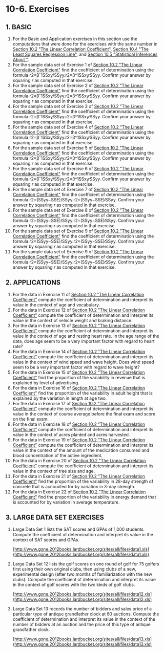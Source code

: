 # 10-6. Exercises

## 1. **BASIC**

1. For the Basic and Application exercises in this section use the computations that were done for the exercises with the same number in [Section 10.2 "The Linear Correlation Coefficient"](https://saylordotorg.github.io/text_introductory-statistics/s14-02-the-linear-correlation-coeffic.html), [Section 10.4 "The Least Squares Regression Line"](https://saylordotorg.github.io/text_introductory-statistics/s14-04-the-least-squares-regression-l.html), and [Section 10.5 "Statistical Inferences About "](https://saylordotorg.github.io/text_introductory-statistics/s14-05-statistical-inferences-about-1.html).
2. For the sample data set of Exercise 1 of [Section 10.2 "The Linear Correlation Coefficient"](https://saylordotorg.github.io/text_introductory-statistics/s14-02-the-linear-correlation-coeffic.html) find the coefficient of determination using the formula r2=βˆ1SSxy/SSyy.r2=β^1SSxy∕SSyy. Confirm your answer by squaring _r_ as computed in that exercise.
3. For the sample data set of Exercise 2 of [Section 10.2 "The Linear Correlation Coefficient"](https://saylordotorg.github.io/text_introductory-statistics/s14-02-the-linear-correlation-coeffic.html) find the coefficient of determination using the formula r2=βˆ1SSxy/SSyy.r2=β^1SSxy∕SSyy. Confirm your answer by squaring _r_ as computed in that exercise.
4. For the sample data set of Exercise 3 of [Section 10.2 "The Linear Correlation Coefficient"](https://saylordotorg.github.io/text_introductory-statistics/s14-02-the-linear-correlation-coeffic.html) find the coefficient of determination using the formula r2=βˆ1SSxy/SSyy.r2=β^1SSxy∕SSyy. Confirm your answer by squaring _r_ as computed in that exercise.
5. For the sample data set of Exercise 4 of [Section 10.2 "The Linear Correlation Coefficient"](https://saylordotorg.github.io/text_introductory-statistics/s14-02-the-linear-correlation-coeffic.html) find the coefficient of determination using the formula r2=βˆ1SSxy/SSyy.r2=β^1SSxy∕SSyy. Confirm your answer by squaring _r_ as computed in that exercise.
6. For the sample data set of Exercise 5 of [Section 10.2 "The Linear Correlation Coefficient"](https://saylordotorg.github.io/text_introductory-statistics/s14-02-the-linear-correlation-coeffic.html) find the coefficient of determination using the formula r2=βˆ1SSxy/SSyy.r2=β^1SSxy∕SSyy. Confirm your answer by squaring _r_ as computed in that exercise.
7. For the sample data set of Exercise 6 of [Section 10.2 "The Linear Correlation Coefficient"](https://saylordotorg.github.io/text_introductory-statistics/s14-02-the-linear-correlation-coeffic.html) find the coefficient of determination using the formula r2=βˆ1SSxy/SSyy.r2=β^1SSxy∕SSyy. Confirm your answer by squaring _r_ as computed in that exercise.
8. For the sample data set of Exercise 7 of [Section 10.2 "The Linear Correlation Coefficient"](https://saylordotorg.github.io/text_introductory-statistics/s14-02-the-linear-correlation-coeffic.html) find the coefficient of determination using the formula r2=\(SSyy−SSE\)/SSyy.r2=\(SSyy−SSE\)∕SSyy. Confirm your answer by squaring _r_ as computed in that exercise.
9. For the sample data set of Exercise 8 of [Section 10.2 "The Linear Correlation Coefficient"](https://saylordotorg.github.io/text_introductory-statistics/s14-02-the-linear-correlation-coeffic.html) find the coefficient of determination using the formula r2=\(SSyy−SSE\)/SSyy.r2=\(SSyy−SSE\)∕SSyy. Confirm your answer by squaring _r_ as computed in that exercise.
10. For the sample data set of Exercise 9 of [Section 10.2 "The Linear Correlation Coefficient"](https://saylordotorg.github.io/text_introductory-statistics/s14-02-the-linear-correlation-coeffic.html) find the coefficient of determination using the formula r2=\(SSyy−SSE\)/SSyy.r2=\(SSyy−SSE\)∕SSyy. Confirm your answer by squaring _r_ as computed in that exercise.
11. For the sample data set of Exercise 9 of [Section 10.2 "The Linear Correlation Coefficient"](https://saylordotorg.github.io/text_introductory-statistics/s14-02-the-linear-correlation-coeffic.html) find the coefficient of determination using the formula r2=\(SSyy−SSE\)/SSyy.r2=\(SSyy−SSE\)∕SSyy. Confirm your answer by squaring _r_ as computed in that exercise.

## **2. APPLICATIONS**

1. For the data in Exercise 11 of [Section 10.2 "The Linear Correlation Coefficient"](https://saylordotorg.github.io/text_introductory-statistics/s14-02-the-linear-correlation-coeffic.html) compute the coefficient of determination and interpret its value in the context of age and vocabulary.
2. For the data in Exercise 12 of [Section 10.2 "The Linear Correlation Coefficient"](https://saylordotorg.github.io/text_introductory-statistics/s14-02-the-linear-correlation-coeffic.html) compute the coefficient of determination and interpret its value in the context of vehicle weight and braking distance.
3. For the data in Exercise 13 of [Section 10.2 "The Linear Correlation Coefficient"](https://saylordotorg.github.io/text_introductory-statistics/s14-02-the-linear-correlation-coeffic.html) compute the coefficient of determination and interpret its value in the context of age and resting heart rate. In the age range of the data, does age seem to be a very important factor with regard to heart rate?
4. For the data in Exercise 14 of [Section 10.2 "The Linear Correlation Coefficient"](https://saylordotorg.github.io/text_introductory-statistics/s14-02-the-linear-correlation-coeffic.html) compute the coefficient of determination and interpret its value in the context of wind speed and wave height. Does wind speed seem to be a very important factor with regard to wave height?
5. For the data in Exercise 15 of [Section 10.2 "The Linear Correlation Coefficient"](https://saylordotorg.github.io/text_introductory-statistics/s14-02-the-linear-correlation-coeffic.html) find the proportion of the variability in revenue that is explained by level of advertising.
6. For the data in Exercise 16 of [Section 10.2 "The Linear Correlation Coefficient"](https://saylordotorg.github.io/text_introductory-statistics/s14-02-the-linear-correlation-coeffic.html) find the proportion of the variability in adult height that is explained by the variation in length at age two.
7. For the data in Exercise 17 of [Section 10.2 "The Linear Correlation Coefficient"](https://saylordotorg.github.io/text_introductory-statistics/s14-02-the-linear-correlation-coeffic.html) compute the coefficient of determination and interpret its value in the context of course average before the final exam and score on the final exam.
8. For the data in Exercise 18 of [Section 10.2 "The Linear Correlation Coefficient"](https://saylordotorg.github.io/text_introductory-statistics/s14-02-the-linear-correlation-coeffic.html) compute the coefficient of determination and interpret its value in the context of acres planted and acres harvested.
9. For the data in Exercise 19 of [Section 10.2 "The Linear Correlation Coefficient"](https://saylordotorg.github.io/text_introductory-statistics/s14-02-the-linear-correlation-coeffic.html) compute the coefficient of determination and interpret its value in the context of the amount of the medication consumed and blood concentration of the active ingredient.
10. For the data in Exercise 20 of [Section 10.2 "The Linear Correlation Coefficient"](https://saylordotorg.github.io/text_introductory-statistics/s14-02-the-linear-correlation-coeffic.html) compute the coefficient of determination and interpret its value in the context of tree size and age.
11. For the data in Exercise 21 of [Section 10.2 "The Linear Correlation Coefficient"](https://saylordotorg.github.io/text_introductory-statistics/s14-02-the-linear-correlation-coeffic.html) find the proportion of the variability in 28-day strength of concrete that is accounted for by variation in 3-day strength.
12. For the data in Exercise 22 of [Section 10.2 "The Linear Correlation Coefficient"](https://saylordotorg.github.io/text_introductory-statistics/s14-02-the-linear-correlation-coeffic.html) find the proportion of the variability in energy demand that is accounted for by variation in average temperature.

## **3. LARGE DATA SET EXERCISES**

1. Large Data Set 1 lists the SAT scores and GPAs of 1,000 students. Compute the coefficient of determination and interpret its value in the context of SAT scores and GPAs.

   [http://www.gone.2012books.lardbucket.org/sites/all/files/data1.xls](http://www.gone.2012books.lardbucket.org/sites/all/files/data1.xls)

2. Large Data Set 12 lists the golf scores on one round of golf for 75 golfers first using their own original clubs, then using clubs of a new, experimental design \(after two months of familiarization with the new clubs\). Compute the coefficient of determination and interpret its value in the context of golf scores with the two kinds of golf clubs.

   [http://www.gone.2012books.lardbucket.org/sites/all/files/data12.xls](http://www.gone.2012books.lardbucket.org/sites/all/files/data12.xls)

3. Large Data Set 13 records the number of bidders and sales price of a particular type of antique grandfather clock at 60 auctions. Compute the coefficient of determination and interpret its value in the context of the number of bidders at an auction and the price of this type of antique grandfather clock.

   [http://www.gone.2012books.lardbucket.org/sites/all/files/data13.xls](http://www.gone.2012books.lardbucket.org/sites/all/files/data13.xls)

